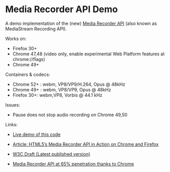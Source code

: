 # Media Recorder API Demo
A demo implementation of the (new) [Media Recorder API](http://w3c.github.io/mediacapture-record/MediaRecorder.html) (also known as MediaStream Recording API).

Works on:
* Firefox 30+
* Chrome 47,48 (video only, enable experimental Web Platform features at chrome://flags)
* Chrome 49+

Containers & codecs:
* Chrome 52+ : webm, VP8/VP9/H.264, Opus @ 48kHz
* Chrome 49+ : webm, VP8/VP9, Opus @ 48kHz
* Firefox 30+: webm,VP8, Vorbis @ 44.1 kHz

Issues:
* Pause does not stop audio recording on Chrome 49,50


Links:
* [Live demo of this code](https://addpipe.com/media-recorder-api-demo/)

* [Article: HTML5’s Media Recorder API in Action on Chrome and Firefox](https://blog.addpipe.com/mediarecorder-api/)

* [W3C Draft (Latest published version)](https://www.w3.org/TR/mediastream-recording/)

* [Media Recorder API at 65% penetration thanks to Chrome](https://addpipe.com/media-recorder-api-demo/)
